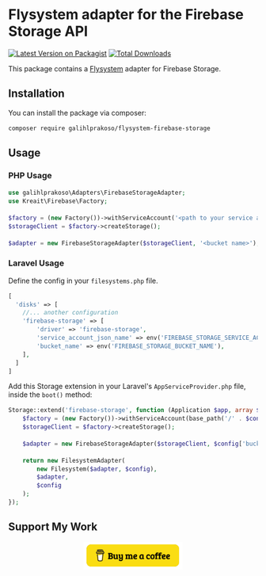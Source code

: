 # Flysystem adapter for the Firebase Storage API

[![Latest Version on Packagist](https://img.shields.io/packagist/v/galihlprakoso/flysystem-firebase-storage.svg?style=flat-square)](https://packagist.org/packages/galihlprakoso/flysystem-firebase-storage)
[![Total Downloads](https://img.shields.io/packagist/dt/galihlprakoso/flysystem-firebase-storage.svg?style=flat-square)](https://packagist.org/packages/galihlprakoso/flysystem-firebase-storage)


This package contains a [Flysystem](https://flysystem.thephpleague.com/) adapter for Firebase Storage.

## Installation

You can install the package via composer:

``` bash
composer require galihlprakoso/flysystem-firebase-storage
```
## Usage

### PHP Usage

```php
use galihlprakoso\Adapters\FirebaseStorageAdapter;
use Kreait\Firebase\Factory;

$factory = (new Factory())->withServiceAccount('<path to your service account json file>');
$storageClient = $factory->createStorage();

$adapter = new FirebaseStorageAdapter($storageClient, '<bucket name>');
```
### Laravel Usage
Define the config in your `filesystems.php` file.
```php
[
  'disks' => [
    //... another configuration    
    'firebase-storage' => [
        'driver' => 'firebase-storage',
        'service_account_json_name' => env('FIREBASE_STORAGE_SERVICE_ACCOUNT_JSON_NAME'),
        'bucket_name' => env('FIREBASE_STORAGE_BUCKET_NAME'),
    ],
  ]
]
```
Add this Storage extension in your Laravel's `AppServiceProvider.php` file, inside the `boot()` method:
```php
Storage::extend('firebase-storage', function (Application $app, array $config) {
    $factory = (new Factory())->withServiceAccount(base_path('/' . $config['service_account_json_name']));
    $storageClient = $factory->createStorage();

    $adapter = new FirebaseStorageAdapter($storageClient, $config['bucket_name']);

    return new FilesystemAdapter(
        new Filesystem($adapter, $config),
        $adapter,
        $config
    );
});
```
## Support My Work
<div align="center">
  <a href="https://buymeacoffee.com/ghackdev" target="_blank">
    <img src="https://github.com/galihlprakoso/logseq-plugin-assistseq-ai-assistant/raw/master/images/buymeacoffee.png" width="200" />
  </a>
</div>
